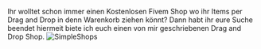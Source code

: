 Ihr wolltet schon immer einen Kostenlosen Fivem Shop wo ihr
Items per Drag and Drop in denn Warenkorb ziehen könnt?
Dann habt ihr eure Suche beendet hiermeit biete ich euch einen von mir geschriebenen Drag and Drop Shop.
![SimpleShops](https://github.com/SimpleMarcel/Fivem-Drag-and-Drop-Shops/assets/102701262/50fa2acd-d503-43f3-b671-82ce15af1b62)
